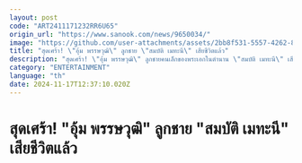 ```yaml
---
layout: post
code: "ART2411171232RR6U65"
origin_url: "https://www.sanook.com/news/9650034/"
image: "https://github.com/user-attachments/assets/2bb8f531-5557-4262-8018-80d82940bee0"
title: "สุดเศร้า! \"อุ้ม พรรษวุฒิ\" ลูกชาย \"สมบัติ เมทะนี\" เสียชีวิตแล้ว"
description: "สุดเศร้า! \"อุ้ม พรรษวุฒิ\" ลูกชายคนเล็กของพระเอกในตำนาน \"สมบัติ เมทะนี\" เสียชีวิตแล้ว"
category: "ENTERTAINMENT"
language: "th"
date: 2024-11-17T12:37:10.020Z
---
```


# สุดเศร้า! "อุ้ม พรรษวุฒิ" ลูกชาย "สมบัติ เมทะนี" เสียชีวิตแล้ว